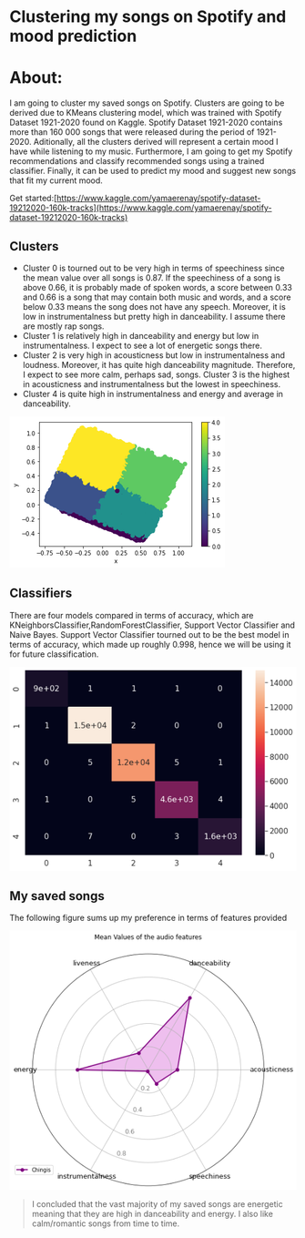 # Clustering my songs on Spotify and  mood prediction

# About:

I am going to cluster my saved songs on Spotify. Clusters are going to be derived due to KMeans clustering model, which was trained with Spotify Dataset 1921-2020 found on Kaggle. Spotify Dataset 1921-2020 contains more than 160 000 songs that were released during the period of 1921-2020. Aditionally, all the clusters derived will represent a certain mood I have while listening to my music. Furthermore, I am going to get my Spotify recommendations and classify recommended songs using a trained classifier. Finally, it can be used to predict my mood and suggest new songs that fit my current mood.

Get started:[https://www.kaggle.com/yamaerenay/spotify-dataset-19212020-160k-tracks](https://www.kaggle.com/yamaerenay/spotify-dataset-19212020-160k-tracks)

## Clusters

- Cluster 0 is tourned out to be very high in terms of speechiness since the mean value over all songs is 0.87. If the speechiness of a song is above 0.66, it is probably made of spoken words, a score between 0.33 and 0.66 is a song that may contain both music and words, and a score below 0.33 means the song does not have any speech. Moreover, it is low in instrumentalness but pretty high in danceability. I assume there are mostly rap songs.
- Cluster 1 is relatively high in danceability and energy but low in instrumentalness. I expect to see a lot of energetic songs there.
- Cluster 2 is very high in acousticness but low in instrumentalness and loudness. Moreover, it has quite high danceability magnitude. Therefore, I expect to see more calm, perhaps sad, songs. Cluster 3 is the highest in acousticness and instrumentalness but the lowest in speechiness.
- Cluster 4 is quite high in instrumentalness and energy and average in danceability.

![Clustering%20my%20songs%20on%20Spotify%20and%20mood%20prediction%2064955a851fe849f8864f6b4047c1b582/Clusters.png](Clustering%20my%20songs%20on%20Spotify%20and%20mood%20prediction%2064955a851fe849f8864f6b4047c1b582/Clusters.png)

## Classifiers

There are four models compared in terms of accuracy, which are KNeighborsClassifier,RandomForestClassifier, Support Vector Classifier and Naive Bayes. Support Vector Classifier tourned out to be the best model in terms of accuracy, which made up roughly 0.998, hence we will be using it for future classification.

![Clustering%20my%20songs%20on%20Spotify%20and%20mood%20prediction%2064955a851fe849f8864f6b4047c1b582/SVC_confusion_matrix.png](Clustering%20my%20songs%20on%20Spotify%20and%20mood%20prediction%2064955a851fe849f8864f6b4047c1b582/SVC_confusion_matrix.png)

## My saved songs

The following figure sums up my preference in terms of features provided 

![Clustering%20my%20songs%20on%20Spotify%20and%20mood%20prediction%2064955a851fe849f8864f6b4047c1b582/mean_features.png](Clustering%20my%20songs%20on%20Spotify%20and%20mood%20prediction%2064955a851fe849f8864f6b4047c1b582/mean_features.png)

> I concluded that the vast majority of my saved songs are energetic meaning that they are high in danceability and energy. I also like calm/romantic songs from time to time.